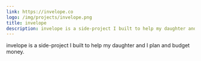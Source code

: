```yaml
---
link: https://invelope.co
logo: /img/projects/invelope.png
title: invelope
description: invelope is a side-project I built to help my daughter and I plan and budget money.
---
```


invelope is a side-project I built to help my daughter and I plan and budget money.
